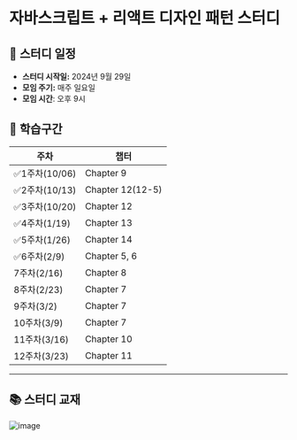 # 자바스크립트 + 리액트 디자인 패턴 스터디

## 📅 스터디 일정

- **스터디 시작일:** 2024년 9월 29일
- **모임 주기:** 매주 일요일
- **모임 시간**: 오후 9시

## 📖 학습구간

| 주차   | 챕터         |
| ------ | ------------ |
| ✅1주차(10/06)  | Chapter 9    |
| ✅2주차(10/13)  | Chapter 12(12-5)   |
| ✅3주차(10/20)  | Chapter 12   |
| ✅4주차(1/19)  | Chapter 13   |
| ✅5주차(1/26)  | Chapter 14   |
| ✅6주차(2/9)  | Chapter 5, 6 |
| 7주차(2/16)  | Chapter 8    |
| 8주차(2/23)  | Chapter 7    |
| 9주차(3/2)  | Chapter 7    |
| 10주차(3/9) | Chapter 7    |
| 11주차(3/16) | Chapter 10   |
| 12주차(3/23) | Chapter 11   |

---

## 📚 스터디 교재

![image](https://github.com/user-attachments/assets/2ab4cfc8-b007-461d-9325-7a270a94d296)

